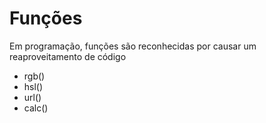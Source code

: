 # Funções

Em programação, funções são reconhecidas por causar um reaproveitamento de código

* rgb()
* hsl()
* url()
* calc()